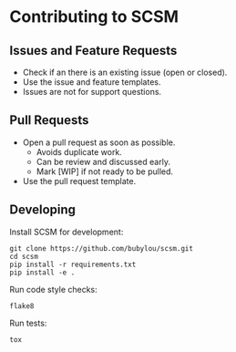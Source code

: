 # Contributing to SCSM

## Issues and Feature Requests
- Check if an there is an existing issue (open or closed).
- Use the issue and feature templates.
- Issues are not for support questions.

## Pull Requests
- Open a pull request as soon as possible.
  - Avoids duplicate work.
  - Can be review and discussed early.
  - Mark [WIP] if not ready to be pulled.
- Use the pull request template.

## Developing
Install SCSM for development:

```
git clone https://github.com/bubylou/scsm.git
cd scsm
pip install -r requirements.txt
pip install -e .
```

Run code style checks:

```
flake8
```

Run tests:

```
tox
```
